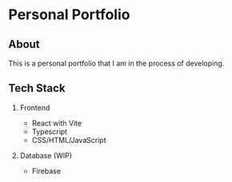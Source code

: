 # Personal Portfolio

## About

This is a personal portfolio that I am in the process of developing.

## Tech Stack

1. Frontend

    - React with Vite
    - Typescript
    - CSS/HTML/JavaScript

2. Database (WIP)
    - Firebase
